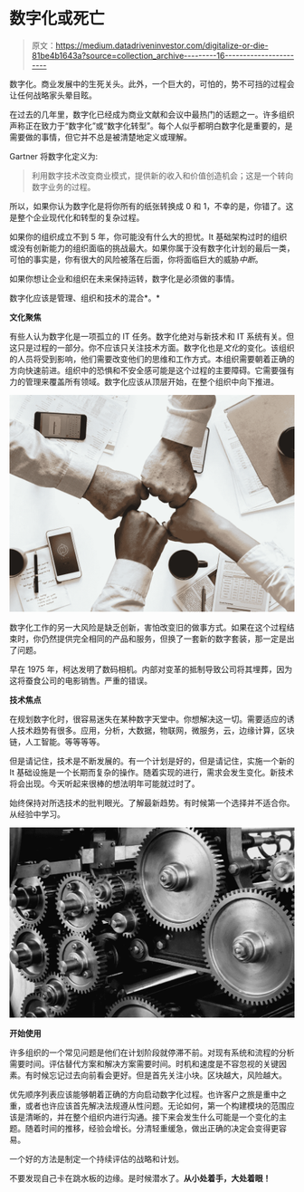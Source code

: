 # 数字化或死亡

> 原文：<https://medium.datadriveninvestor.com/digitalize-or-die-81be4b1643a?source=collection_archive---------16----------------------->

数字化。商业发展中的生死关头。此外，一个巨大的，可怕的，势不可挡的过程会让任何战略家头晕目眩。

在过去的几年里，数字化已经成为商业文献和会议中最热门的话题之一。许多组织声称正在致力于“数字化”或“数字化转型”。每个人似乎都明白数字化是重要的，是需要做的事情，但它并不总是被清楚地定义或理解。

Gartner 将数字化定义为:

> 利用数字技术改变商业模式，提供新的收入和价值创造机会；这是一个转向数字业务的过程。

所以，如果你认为数字化是将你所有的纸张转换成 0 和 1，不幸的是，你错了。这是整个企业现代化和转型的复杂过程。

如果你的组织成立不到 5 年，你可能没有什么大的担忧。It 基础架构过时的组织或没有创新能力的组织面临的挑战最大。如果你属于没有数字化计划的最后一类，可怕的事实是，你有很大的风险被落在后面，你将面临巨大的威胁*中断*。

如果你想让企业和组织在未来保持运转，数字化是必须做的事情。

数字化应该是管理、组织和技术的混合*。*

**文化聚焦**

有些人认为数字化是一项孤立的 IT 任务。数字化绝对与新技术和 IT 系统有关。但这只是过程的一部分。你不应该只关注技术方面。数字化也是*文化*的变化。该组织的人员将受到影响，他们需要改变他们的思维和工作方式。本组织需要朝着正确的方向快速前进。组织中的恐惧和不安全感可能是这个过程的主要障碍。它需要强有力的管理来覆盖所有领域。数字化应该从顶层开始，在整个组织中向下推进。

![](img/c75a6a60b7fdda6d22dc39b7aeccca7f.png)

数字化工作的另一大风险是缺乏创新，害怕改变旧的做事方式。如果在这个过程结束时，你仍然提供完全相同的产品和服务，但换了一套新的数字套装，那一定是出了问题。

早在 1975 年，柯达发明了数码相机。内部对变革的抵制导致公司将其埋葬，因为这将蚕食公司的电影销售。严重的错误。

**技术焦点**

在规划数字化时，很容易迷失在某种数字天堂中。你想解决这一切。需要适应的诱人技术趋势有很多。应用，分析，大数据，物联网，微服务，云，边缘计算，区块链，人工智能。等等等等。

但是请记住，技术是不断发展的。有一个计划是好的，但是请记住，实施一个新的 It 基础设施是一个长期而复杂的操作。随着实现的进行，需求会发生变化。新技术将会出现。今天听起来很棒的想法明年可能就过时了。

始终保持对所选技术的批判眼光。了解最新趋势。有时候第一个选择并不适合你。从经验中学习。

![](img/e75aee38b6a76f32dfe9a1696ea6a23c.png)

**开始使用**

许多组织的一个常见问题是他们在计划阶段就停滞不前。对现有系统和流程的分析需要时间。评估替代方案和解决方案需要时间。时机和速度是不容忽视的关键因素。有时候忘记过去向前看会更好。但是首先关注小块。区块越大，风险越大。

优先顺序列表应该能够朝着正确的方向启动数字化过程。也许客户之旅是重中之重，或者也许应该首先解决法规遵从性问题。无论如何，第一个构建模块的范围应该是清晰的，并在整个组织内进行沟通。接下来会发生什么可能是一个变化的主题。随着时间的推移，经验会增长。分清轻重缓急，做出正确的决定会变得更容易。

一个好的方法是制定一个持续评估的战略和计划。

不要发现自己卡在跳水板的边缘。是时候潜水了。**从小处着手，大处着眼！**